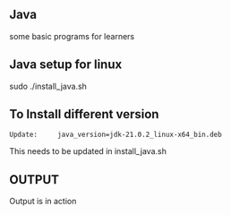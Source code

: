 ## Java
 some basic programs for learners 

 ## Java setup for linux 
 sudo ./install_java.sh  

 ## To Install different version
 ```
Update:     java_version=jdk-21.0.2_linux-x64_bin.deb
```
This needs to be updated in install_java.sh

## OUTPUT 
Output is in action 
